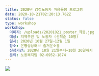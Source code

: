 ```yaml
---
title: 2020년 감정노동자 마음돌봄 프로그램
date: 2020-10-21T02:20:13.762Z
status: false
type: workshop
workshop:
  이미지: /uploads/20201021_poster_최종.jpg
  대상: 지역주민 및 노동자 (선착순 10명)
  일시: 2020년 10월 27일~12월 1일
  장소: 은평상상허브 즐거운소통
  신청기간: 2020년 10월 21일부터~10월 26일까지
  문의: 노동복지팀 02-6952-1874
---
```

![](/uploads/20201021_poster_최종.jpg)